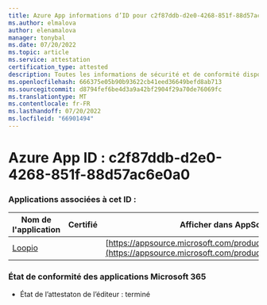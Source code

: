 ```yaml
---
title: Azure App informations d’ID pour c2f87ddb-d2e0-4268-851f-88d57ac6e0a0
ms.author: elmalova
author: elenamalova
manager: tonybal
ms.date: 07/20/2022
ms.topic: article
ms.service: attestation
certification_type: attested
description: Toutes les informations de sécurité et de conformité disponibles pour c2f87ddb-d2e0-4268-851f-88d57ac6e0a0.
ms.openlocfilehash: 666375e05b90b93622cb41eed36649befd8ab713
ms.sourcegitcommit: d8794fef6be4d3a9a42bf2904f29a70de76069fc
ms.translationtype: MT
ms.contentlocale: fr-FR
ms.lasthandoff: 07/20/2022
ms.locfileid: "66901494"
---
```

# <a name="azure-app-id-c2f87ddb-d2e0-4268-851f-88d57ac6e0a0"></a>Azure App ID : c2f87ddb-d2e0-4268-851f-88d57ac6e0a0


### <a name="apps-associated-with-this-id"></a>Applications associées à cet ID :
| **Nom de l'application** | **Certifié** | **Afficher dans AppSource** |
|--------------|---------------|-----------------------|
| [Loopio](../forward/WA200004103.md) |  | [https://appsource.microsoft.com/product/office/WA200004103](https://appsource.microsoft.com/product/office/WA200004103) |

### <a name="microsoft-365-app-compliance-status"></a>État de conformité des applications Microsoft 365
- État de l’attestaton de l’éditeur : terminé
